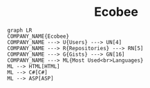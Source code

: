 <h1 align="center">Ecobee</h1>

```mermaid
graph LR
COMPANY_NAME{Ecobee}
COMPANY_NAME ---> U{Users} ---> UN[4]
COMPANY_NAME ---> R{Repositories} ---> RN[5]
COMPANY_NAME ---> G{Gists} ---> GN[16]
COMPANY_NAME ---> ML{Most Used<br>Languages}
ML --> HTML[HTML]
ML --> C#[C#]
ML --> ASP[ASP]
```
